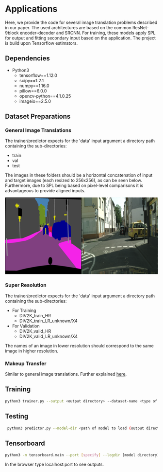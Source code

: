 # Applications
Here, we provide the code for several image translation problems described in our paper. The used architectures are based on the common ResNet-9block encoder-decoder and SRCNN. For training, these models apply SPL for output and fitting secondary input based on the application. The project is build upon Tensorflow estimators.
## Dependencies
* Python3 
  * tensorflow==1.12.0
  * scipy==1.2.1
  * numpy==1.16.0
  * pillow==6.0.0
  * opencv-python==4.1.0.25
  * imageio==2.5.0

## Dataset Preparations
### General Image Translations
The trainer/predictor expects for the 'data' input argument a directory path containing the sub-directories:
* train
* val
* test

The images in these folders should be a horizontal concatenation of input and target images (each resized to 256x256), as can be seen below. Furthermore, due to SPL being based on pixel-level comparisons it is advantageous to provide aligned inputs.

![dataset input example](../imgs/input_general.png) 


### Super Resolution
The trainer/predictor expects for the 'data' input argument a directory path containing the sub-directories:
+ For Training
    * DIV2K_train_HR
    * DIV2K_train_LR_unknown/X4
+ For Validation
    * DIV2K_valid_HR
    * DIV2K_valid_LR_unknown/X4

The names of an image in lower resolution should correspond to the same image in higher resolution.    

### Makeup Transfer 
Similar to general image translations. Further explained [here](https://github.com/ssarfraz/SPL/FCC_Dataset).

## Training
```bash
python3 trainer.py --output <output directory> --dataset-name <type of dataset for corresponding application: [makeup,hilo,img_trans]> --data <data directory> --model <type of model: [hires,img_translation, makeup]> --batch-size <quite self explanatory>
```
## Testing
```bash
 python3 predictor.py --model-dir <path of model to load (output directory used in train)> --dataset-name <type of dataset to load> --data <path of data to load> --batch-size <batch size> --model <type of model to use> --result_dir <directory in which results are to be stored>
```

## Tensorboard
```bash
python3 -m tensorboard.main --port [specify] --logdir [model directory]
```
In the browser type localhost:port to see outputs.
